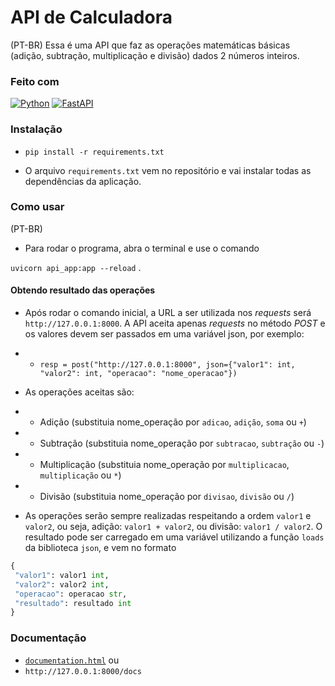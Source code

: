 # API de Calculadora

(PT-BR)
Essa é uma API que faz as operações matemáticas básicas (adição, subtração, multiplicação e divisão) dados 2 números inteiros.

### Feito com

[![Python](https://img.shields.io/badge/Python-000?style=for-the-badge&logo=python)](https://docs.python.org/3/)
[![FastAPI](https://img.shields.io/badge/FastAPI-000?style=for-the-badge&logo=fastapi)](https://fastapi.tiangolo.com/)

### Instalação

 - `pip install -r requirements.txt`

* O arquivo `requirements.txt` vem no repositório e vai instalar todas as dependências da aplicação.

### Como usar

(PT-BR)
* Para rodar o programa, abra o terminal e use o comando

`uvicorn api_app:app --reload` .

#### Obtendo resultado das operações

* Após rodar o comando inicial, a URL a ser utilizada nos _requests_ será `http://127.0.0.1:8000`. A API aceita apenas _requests_ no método _POST_ e os valores devem ser passados em uma variável json, por exemplo:

 - - `resp = post("http://127.0.0.1:8000", json={"valor1": int, "valor2": int, "operacao": "nome_operacao"})`

* As operações aceitas são:

 - - Adição (substituia nome_operação por `adicao`, `adição`, `soma` ou `+`)
 - - Subtração (substituia nome_operação por `subtracao`, `subtração` ou `-`)
 - - Multiplicação (substituia nome_operação por `multiplicacao`, `multiplicação` ou `*`)
 - - Divisão (substituia nome_operação por `divisao`, `divisão` ou `/`)

* As operações serão sempre realizadas respeitando a ordem `valor1` e `valor2`, ou seja, adição: `valor1 + valor2`, ou divisão: `valor1 / valor2`.
O resultado pode ser carregado em uma variável utilizando a função `loads` da biblioteca `json`, e vem no formato

```python
{
 "valor1": valor1 int,
 "valor2": valor2 int,
 "operacao": operacao str,
 "resultado": resultado int
}
```

### Documentação

- [`documentation.html`](https://github.com/jotapesp/api-calculadora/blob/main/requirements.txt) ou
- `http://127.0.0.1:8000/docs`
